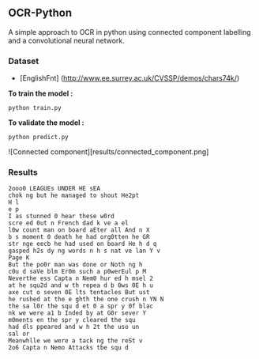 ## OCR-Python

A simple approach to OCR in python using connected component labelling and a convolutional neural network.

### Dataset

* [EnglishFnt] (http://www.ee.surrey.ac.uk/CVSSP/demos/chars74k/)

**To train the model :**

```
python train.py 
```

**To validate the model :**
```
python predict.py
```
![Connected component][results/connected_component.png]

### Results

```
2ooo0 LEAGUEs UNDER HE sEA
chok ng but he managed to shout He2pt
H l
e p
I as stunned 0 hear these w0rd
scre ed 0ut n French dad k ve a el
l0w count man on board aEter all And n X
b s moment 0 death he had org0tten he GR
str nge eecb he had used on board He h d q
gasped h2s dy ng words n h s nat ve lan Y v
Page K
But the po0r man was done or Noth ng h
c0u d saVe blm Er0m such a p0werEul p M
Neverthe ess Capta n Nem0 hur ed h msel 2
at he squ2d and w th repea d b 0ws 0E h u
axe cut o seven 0E lts tentacles But ust
he rushed at the e ghth the one crush n YN N
the sa l0r the squ d et 0 a spr y 0f blac
nk we were a1 b Inded by at G0r sever Y
m0ments en the spr y cleared the squ
had dls ppeared and w h 2t the uso un
sal or
Meanwhlle we were a tack ng the reSt v
2o6 Capta n Nemo Attacks tbe squ d
```


